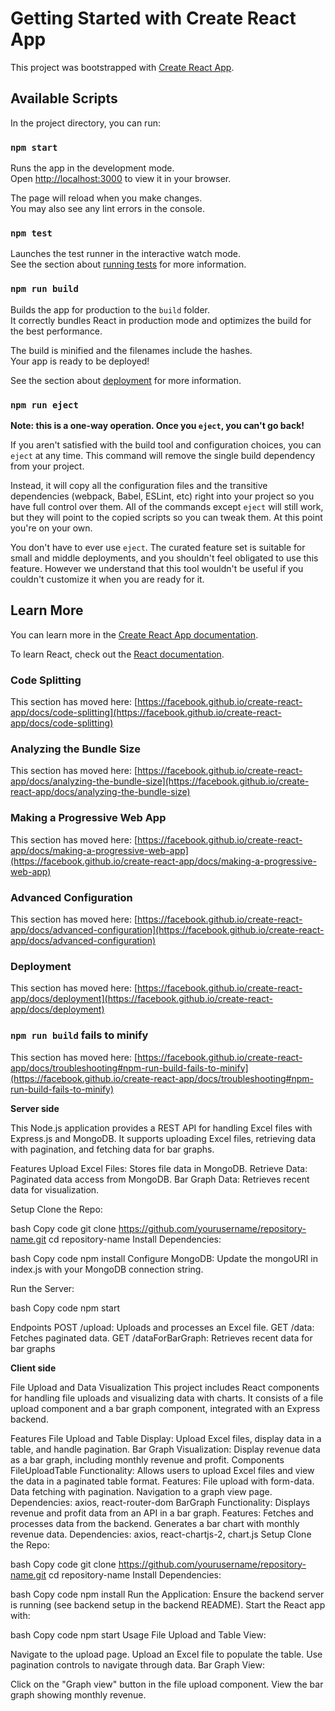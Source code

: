 # Getting Started with Create React App

This project was bootstrapped with [Create React App](https://github.com/facebook/create-react-app).

## Available Scripts

In the project directory, you can run:

### `npm start`

Runs the app in the development mode.\
Open [http://localhost:3000](http://localhost:3000) to view it in your browser.

The page will reload when you make changes.\
You may also see any lint errors in the console.

### `npm test`

Launches the test runner in the interactive watch mode.\
See the section about [running tests](https://facebook.github.io/create-react-app/docs/running-tests) for more information.

### `npm run build`

Builds the app for production to the `build` folder.\
It correctly bundles React in production mode and optimizes the build for the best performance.

The build is minified and the filenames include the hashes.\
Your app is ready to be deployed!

See the section about [deployment](https://facebook.github.io/create-react-app/docs/deployment) for more information.

### `npm run eject`

**Note: this is a one-way operation. Once you `eject`, you can't go back!**

If you aren't satisfied with the build tool and configuration choices, you can `eject` at any time. This command will remove the single build dependency from your project.

Instead, it will copy all the configuration files and the transitive dependencies (webpack, Babel, ESLint, etc) right into your project so you have full control over them. All of the commands except `eject` will still work, but they will point to the copied scripts so you can tweak them. At this point you're on your own.

You don't have to ever use `eject`. The curated feature set is suitable for small and middle deployments, and you shouldn't feel obligated to use this feature. However we understand that this tool wouldn't be useful if you couldn't customize it when you are ready for it.

## Learn More

You can learn more in the [Create React App documentation](https://facebook.github.io/create-react-app/docs/getting-started).

To learn React, check out the [React documentation](https://reactjs.org/).

### Code Splitting

This section has moved here: [https://facebook.github.io/create-react-app/docs/code-splitting](https://facebook.github.io/create-react-app/docs/code-splitting)

### Analyzing the Bundle Size

This section has moved here: [https://facebook.github.io/create-react-app/docs/analyzing-the-bundle-size](https://facebook.github.io/create-react-app/docs/analyzing-the-bundle-size)

### Making a Progressive Web App

This section has moved here: [https://facebook.github.io/create-react-app/docs/making-a-progressive-web-app](https://facebook.github.io/create-react-app/docs/making-a-progressive-web-app)

### Advanced Configuration

This section has moved here: [https://facebook.github.io/create-react-app/docs/advanced-configuration](https://facebook.github.io/create-react-app/docs/advanced-configuration)

### Deployment

This section has moved here: [https://facebook.github.io/create-react-app/docs/deployment](https://facebook.github.io/create-react-app/docs/deployment)

### `npm run build` fails to minify

This section has moved here: [https://facebook.github.io/create-react-app/docs/troubleshooting#npm-run-build-fails-to-minify](https://facebook.github.io/create-react-app/docs/troubleshooting#npm-run-build-fails-to-minify)


**Server side**

This Node.js application provides a REST API for handling Excel files with Express.js and MongoDB. It supports uploading Excel files, retrieving data with pagination, and fetching data for bar graphs.

Features
Upload Excel Files: Stores file data in MongoDB.
Retrieve Data: Paginated data access from MongoDB.
Bar Graph Data: Retrieves recent data for visualization.

Setup
Clone the Repo:

bash
Copy code
git clone https://github.com/yourusername/repository-name.git
cd repository-name
Install Dependencies:

bash
Copy code
npm install
Configure MongoDB: Update the mongoURI in index.js with your MongoDB connection string.

Run the Server:

bash
Copy code
npm start

Endpoints
POST /upload: Uploads and processes an Excel file.
GET /data: Fetches paginated data.
GET /dataForBarGraph: Retrieves recent data for bar graphs


**Client side**

File Upload and Data Visualization
This project includes React components for handling file uploads and visualizing data with charts. It consists of a file upload component and a bar graph component, integrated with an Express backend.

Features
File Upload and Table Display: Upload Excel files, display data in a table, and handle pagination.
Bar Graph Visualization: Display revenue data as a bar graph, including monthly revenue and profit.
Components
FileUploadTable
Functionality: Allows users to upload Excel files and view the data in a paginated table format.
Features:
File upload with form-data.
Data fetching with pagination.
Navigation to a graph view page.
Dependencies: axios, react-router-dom
BarGraph
Functionality: Displays revenue and profit data from an API in a bar graph.
Features:
Fetches and processes data from the backend.
Generates a bar chart with monthly revenue data.
Dependencies: axios, react-chartjs-2, chart.js
Setup
Clone the Repo:

bash
Copy code
git clone https://github.com/yourusername/repository-name.git
cd repository-name
Install Dependencies:

bash
Copy code
npm install
Run the Application: Ensure the backend server is running (see backend setup in the backend README). Start the React app with:

bash
Copy code
npm start
Usage
File Upload and Table View:

Navigate to the upload page.
Upload an Excel file to populate the table.
Use pagination controls to navigate through data.
Bar Graph View:

Click on the "Graph view" button in the file upload component.
View the bar graph showing monthly revenue.